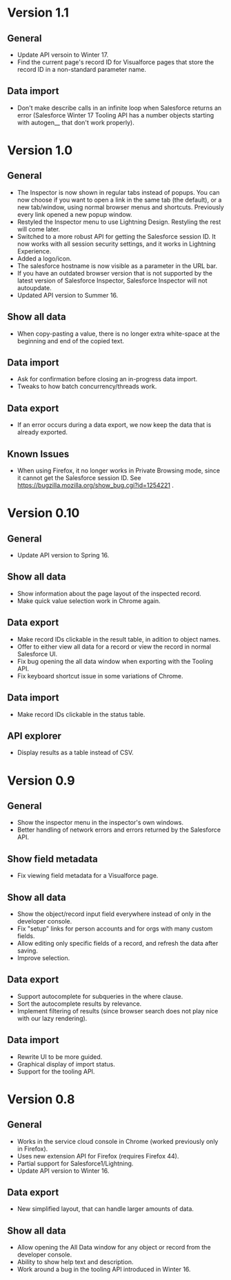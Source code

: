 Version 1.1
============

General
-------
* Update API versoin to Winter 17.
* Find the current page's record ID for Visualforce pages that store the record ID in a non-standard parameter name.

Data import
-----------
* Don't make describe calls in an infinite loop when Salesforce returns an error (Salesforce Winter 17 Tooling API has a number objects starting with autogen__ that don't work properly).

Version 1.0
============

General
-------
* The Inspector is now shown in regular tabs instead of popups. You can now choose if you want to open a link in the same tab (the default), or a new tab/window, using normal browser menus and shortcuts. Previously every link opened a new popup window.
* Restyled the Inspector menu to use Lightning Design. Restyling the rest will come later.
* Switched to a more robust API for getting the Salesforce session ID. It now works with all session security settings, and it works in Lightning Experience.
* Added a logo/icon.
* The salesforce hostname is now visible as a parameter in the URL bar.
* If you have an outdated browser version that is not supported by the latest version of Salesforce Inspector, Salesforce Inspector will not autoupdate.
* Updated API version to Summer 16.

Show all data
-------------
* When copy-pasting a value, there is no longer extra white-space at the beginning and end of the copied text.

Data import
-----------
* Ask for confirmation before closing an in-progress data import.
* Tweaks to how batch concurrency/threads work.

Data export
-----------
* If an error occurs during a data export, we now keep the data that is already exported.

Known Issues
------------
* When using Firefox, it no longer works in Private Browsing mode, since it cannot get the Salesforce session ID. See https://bugzilla.mozilla.org/show_bug.cgi?id=1254221 .

Version 0.10
============

General
-------
* Update API version to Spring 16.

Show all data
-------------
* Show information about the page layout of the inspected record.
* Make quick value selection work in Chrome again.

Data export
-----------
* Make record IDs clickable in the result table, in adition to object names.
* Offer to either view all data for a record or view the record in normal Salesforce UI.
* Fix bug opening the all data window when exporting with the Tooling API.
* Fix keyboard shortcut issue in some variations of Chrome.

Data import
-----------
* Make record IDs clickable in the status table.

API explorer
------------
* Display results as a table instead of CSV.

Version 0.9
===========

General
-------
* Show the inspector menu in the inspector's own windows.
* Better handling of network errors and errors returned by the Salesforce API.

Show field metadata
-------------------
* Fix viewing field metadata for a Visualforce page.

Show all data
-------------
* Show the object/record input field everywhere instead of only in the developer console.
* Fix "setup" links for person accounts and for orgs with many custom fields.
* Allow editing only specific fields of a record, and refresh the data after saving.
* Improve selection.

Data export
-----------
* Support autocomplete for subqueries in the where clause.
* Sort the autocomplete results by relevance.
* Implement filtering of results (since browser search does not play nice with our lazy rendering).

Data import
-----------
* Rewrite UI to be more guided.
* Graphical display of import status.
* Support for the tooling API.

Version 0.8
===========

General
-------
* Works in the service cloud console in Chrome (worked previously only in Firefox).
* Uses new extension API for Firefox (requires Firefox 44).
* Partial support for Salesforce1/Lightning.
* Update API version to Winter 16.

Data export
-----------
* New simplified layout, that can handle larger amounts of data.

Show all data
-------------
* Allow opening the All Data window for any object or record from the developer console.
* Ability to show help text and description.
* Work around a bug in the tooling API introduced in Winter 16.
